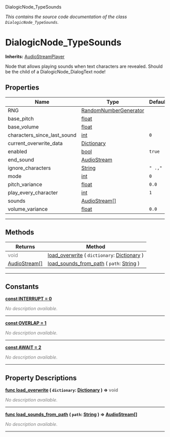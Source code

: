 
<div class="header-banner purple">
<div class="header-label purple">DialogicNode_TypeSounds</div>
</div>

*This contains the source code documentation of the class `DialogicNode_TypeSounds`.*
        
# DialogicNode_TypeSounds
**Inherits:** [AudioStreamPlayer](https://docs.godotengine.org/en/latest/classes/class_audiostreamplayer.html#class-audiostreamplayer)

Node that allows playing sounds when text characters are revealed. Should be the child of a DialogicNode_DialogText node!
## Properties
Name | Type | Default 
--- | --- | --- 
RNG | [RandomNumberGenerator](https://docs.godotengine.org/en/latest/classes/class_randomnumbergenerator.html#class-randomnumbergenerator) |   
base_pitch | [float](https://docs.godotengine.org/en/latest/classes/class_float.html#class-float) |   
base_volume | [float](https://docs.godotengine.org/en/latest/classes/class_float.html#class-float) |   
characters_since_last_sound | [int](https://docs.godotengine.org/en/latest/classes/class_int.html#class-int) |  `0` 
current_overwrite_data | [Dictionary](https://docs.godotengine.org/en/latest/classes/class_dictionary.html#class-dictionary) |   
enabled | [bool](https://docs.godotengine.org/en/latest/classes/class_bool.html#class-bool) |  `true` 
end_sound | [AudioStream](https://docs.godotengine.org/en/latest/classes/class_audiostream.html#class-audiostream) |   
ignore_characters | [String](https://docs.godotengine.org/en/latest/classes/class_string.html#class-string) |  `" .,"` 
mode | [int](https://docs.godotengine.org/en/latest/classes/class_int.html#class-int) |  `0` 
pitch_variance | [float](https://docs.godotengine.org/en/latest/classes/class_float.html#class-float) |  `0.0` 
play_every_character | [int](https://docs.godotengine.org/en/latest/classes/class_int.html#class-int) |  `1` 
sounds | [AudioStream[]](https://docs.godotengine.org/en/latest/classes/class_audiostream.html#class-audiostream) |   
volume_variance | [float](https://docs.godotengine.org/en/latest/classes/class_float.html#class-float) |  `0.0` 
--- 

## Methods
Returns | Method 
--- | --- 
<span style = "color: gray">void</span> | [<span class="hljs-title">load_overwrite</span>](#property-load_overwrite) ( `dictionary`: [Dictionary](https://docs.godotengine.org/en/latest/classes/class_dictionary.html#class-dictionary) ) 
<span class="hljs-attribute">[AudioStream[]](https://docs.godotengine.org/en/latest/classes/class_audiostream.html#class-audiostream)</span> | [<span class="hljs-title">load_sounds_from_path</span>](#property-load_sounds_from_path) ( `path`: [String](https://docs.godotengine.org/en/latest/classes/class_string.html#class-string) ) 
--- 
## Constants


<a class="header" id="constant-INTERRUPT" href="#constant-INTERRUPT">**<span class="hljs-attribute">const</span> <span class="hljs-title">INTERRUPT</span><span class="hljs-comment"> = 0</span>**</a>



 <span style = "color: gray">*No description available.*</span> 

---


<a class="header" id="constant-OVERLAP" href="#constant-OVERLAP">**<span class="hljs-attribute">const</span> <span class="hljs-title">OVERLAP</span><span class="hljs-comment"> = 1</span>**</a>



 <span style = "color: gray">*No description available.*</span> 

---


<a class="header" id="constant-AWAIT" href="#constant-AWAIT">**<span class="hljs-attribute">const</span> <span class="hljs-title">AWAIT</span><span class="hljs-comment"> = 2</span>**</a>



 <span style = "color: gray">*No description available.*</span> 

---
## Property Descriptions



<a class="header" id="property-load_overwrite" href="#property-load_overwrite">**<span class="hljs-attribute">func</span> [<span class="hljs-title">load_overwrite</span>](#property-load_overwrite) ( `dictionary`: [Dictionary](https://docs.godotengine.org/en/latest/classes/class_dictionary.html#class-dictionary) )</a>  ⇒ <span style = "color: gray">void</span>** 



 <span style = "color: gray">*No description available.*</span> 

---



<a class="header" id="property-load_sounds_from_path" href="#property-load_sounds_from_path">**<span class="hljs-attribute">func</span> [<span class="hljs-title">load_sounds_from_path</span>](#property-load_sounds_from_path) ( `path`: [String](https://docs.godotengine.org/en/latest/classes/class_string.html#class-string) )</a>  ⇒ <span class="hljs-attribute">[AudioStream[]](https://docs.godotengine.org/en/latest/classes/class_audiostream.html#class-audiostream)</span>** 



 <span style = "color: gray">*No description available.*</span> 

---

